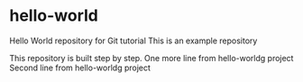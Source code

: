 # hello-world
Hello World repository for Git tutorial
This is an example repository

This repository is built step by step.
One more line from hello-worldg project
Second line from hello-worldg project
